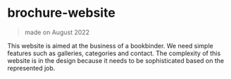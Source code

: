 # brochure-website

> made on August 2022

This website is aimed at the business of a bookbinder. We need simple features such as galleries, categories and contact. The complexity of this website is in the design because it needs to be sophisticated based on the represented job.